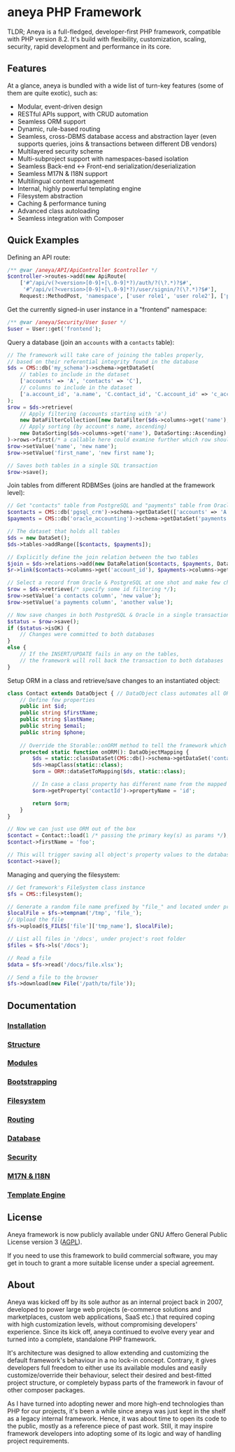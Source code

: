 # aneya PHP Framework

TLDR; Aneya is a full-fledged, developer-first PHP framework, compatible with PHP version 8.2.
It's build with flexibility, customization, scaling, security, rapid development and performance in its core.

## Features

At a glance, aneya is bundled with a wide list of turn-key features (some of them are quite exotic), such as:
* Modular, event-driven design
* RESTful APIs support, with CRUD automation
* Seamless ORM support
* Dynamic, rule-based routing
* Seamless, cross-DBMS database access and abstraction layer (even supports queries, joins & transactions between different DB vendors)
* Multilayered security scheme
* Multi-subproject support with namespaces-based isolation
* Seamless Back-end <-> Front-end serialization/deserialization
* Seamless M17N & I18N support
* Multilingual content management
* Internal, highly powerful templating engine
* Filesystem abstraction
* Caching & performance tuning
* Advanced class autoloading
* Seamless integration with Composer


## Quick Examples

Defining an API route:
```php
/** @var /aneya/API/ApiController $controller */
$controller->routes->add(new ApiRoute(
    ['#^/api/v(?<version>[0-9]+[\.0-9]*?)/auth/?(\?.*)?$#',
     '#^/api/v(?<version>[0-9]+[\.0-9]*?)/user/signin/?(\?.*)?$#'],
    Request::MethodPost, 'namespace', ['user role1', 'user role2'], ['permission1', 'permission2'], null, null, 'auth route tag', ApiRoute::AuthTypePasswordCredentials));
```

Get the currently signed-in user instance in a "frontend" namespace:
```php
/** @var /aneya/Security/User $user */
$user = User::get('frontend');
```

Query a database (join an `accounts` with a `contacts` table):
```php
// The framework will take care of joining the tables properly,
// based on their referential integrity found in the database
$ds = CMS::db('my_schema')->schema->getDataSet(
    // tables to include in the dataset
    ['accounts' => 'A', 'contacts' => 'C'],
    // columns to include in the dataset
    ['a.account_id', 'a.name', 'C.contact_id', 'C.account_id' => 'c_account_id', 'C.first_name']
);
$row = $ds->retrieve(
    // Apply filtering (accounts starting with 'a')
    new DataFilterCollection([new DataFilter($ds->columns->get('name'), DataFilter::StartsWith, 'a')]),
    // Apply sorting (by account's name, ascending)
    new DataSorting($ds->columns->get('name'), DataSorting::Ascending)
)->rows->first(/* a callable here could examine further which row should match first */);
$row->setValue('name', 'new name');
$row->setValue('first_name', 'new first name');

// Saves both tables in a single SQL transaction
$row->save();
```

Join tables from different RDBMSes (joins are handled at the framework level):
```php
// Get "contacts" table from PostgreSQL and "payments" table from Oracle
$contacts = CMS::db('pgsql_crm')->schema->getDataSet(['accounts' => 'A', 'contacts' => 'C'], ['a.*', 'C.contact_id', 'C.account_id' => 'c_account_id']);
$payments = CMS::db('oracle_accounting')->schema->getDataSet('payments', ['payment_id', 'account_id' => 'p_account_id', 'status']);

// The dataset that holds all tables
$ds = new DataSet();
$ds->tables->addRange([$contacts, $payments]);

// Explicitly define the join relation between the two tables
$join = $ds->relations->add(new DataRelation($contacts, $payments, DataRelation::JoinInner));
$r->link($contacts->columns->get('account_id'), $payments->columns->get('p_account_id'));

// Select a record from Oracle & PostgreSQL at one shot and make few changes
$row = $ds->retrieve(/* specify some id filtering */);
$row->setValue('a contacts column', 'new value');
$row->setValue('a payments column', 'another value');

// Now save changes in both PostgreSQL & Oracle in a single transaction
$status = $row->save();
if ($status->isOK) {
    // Changes were committed to both databases
}
else {
    // If the INSERT/UPDATE fails in any on the tables,
    // the framework will roll back the transaction to both databases
}
```

Setup ORM in a class and retrieve/save changes to an instantiated object:
```php
class Contact extends DataObject { // DataObject class automates all ORM-related setups out-of-the-box
    // Define few properties
    public int $id;
    public string $firstName;
    public string $lastName;
    public string $email;
    public string $phone;
    
    // Override the Storable::onORM method to tell the framework which exact table shall this class be related to
    protected static function onORM(): DataObjectMapping {
        $ds = static::classDataSet(CMS::db()->schema->getDataSet('contacts', null /* fetch all available fields */, true /* true to name all columns in camelCase */));
        $ds->mapClass(static::class);
        $orm = ORM::dataSetToMapping($ds, static::class);

        // In case a class property has different name from the mapped table
        $orm->getProperty('contactId')->propertyName = 'id';

        return $orm;
    }
}

// Now we can just use ORM out of the box
$contact = Contact::load(1 /* passing the primary key(s) as params */);
$contact->firstName = 'foo';

// This will trigger saving all object's property values to the database
$contact->save();
```

Managing and querying the filesystem:
```php
// Get framework's FileSystem class instance
$fs = CMS::filesystem();

// Generate a random file name prefixed by "file_" and located under project's /tmp
$localFile = $fs->tempnam('/tmp', 'file_');
// Upload the file
$fs->upload($_FILES['file']['tmp_name'], $localFile);

// List all files in '/docs', under project's root folder
$files = $fs->ls('/docs');

// Read a file
$data = $fs->read('/docs/file.xlsx');

// Send a file to the browser
$fs->download(new File('/path/to/file'));
```

## Documentation

### [Installation](docs/install.md)

### [Structure](docs/structure.md)

### [Modules](docs/modules.md)

### [Bootstrapping](docs/bootstrap.md)

### [Filesystem](docs/filesystem.md)

### [Routing](docs/routing.md)

### [Database](docs/database.md)

### [Security](docs/security.md)

### [M17N & I18N](docs/m17n.md)

### [Template Engine](docs/snippets.md)

## License
Aneya framework is now publicly available under GNU Affero General Public License version 3 ([AGPL](https://www.gnu.org/licenses/agpl-3.0.txt)).

If you need to use this framework to build commercial software, you may get in touch to grant a more
suitable license under a special agreement.

## About
Aneya was kicked off by its sole author as an internal project back in 2007, developed to power large
web projects (e-commerce solutions and marketplaces, custom web applications, SaaS etc.) that required
coping with high customization levels, without compromising developers' experience. Since its kick off,
aneya continued to evolve every year and turned into a complete, standalone PHP framework.

It's architecture was designed to allow extending and customizing the default framework's behaviour
in a no lock-in concept. Contrary, it gives developers full freedom to either use its available
modules and easily customize/override their behaviour, select their desired and best-fitted project
structure, or completely bypass parts of the framework in favour of other composer packages.

As I have turned into adopting newer and more high-end technologies than PHP for our projects, it's
been a while since aneya was just kept in the shelf as a legacy internal framework. Hence, it was
about time to open its code to the public, mostly as a reference piece of past work. Still, it may
inspire framework developers into adopting some of its logic and way of handling project requirements.
